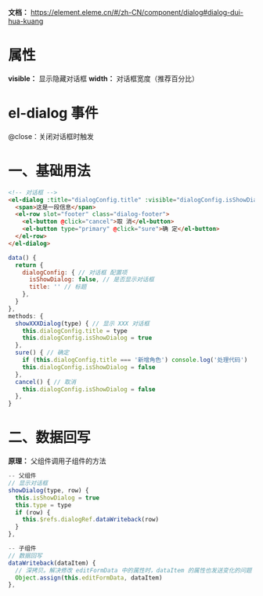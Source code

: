 **文档：** https://element.eleme.cn/#/zh-CN/component/dialog#dialog-dui-hua-kuang

# 属性
  **visible：** 显示隐藏对话框
  **width：** 对话框宽度（推荐百分比）

# el-dialog 事件
  @close：关闭对话框时触发

# 一、基础用法
  ```html
  <!-- 对话框 -->
  <el-dialog :title="dialogConfig.title" :visible="dialogConfig.isShowDialog" width="30%" @close="cancel">
    <span>这是一段信息</span>
    <el-row slot="footer" class="dialog-footer">
      <el-button @click="cancel">取 消</el-button>
      <el-button type="primary" @click="sure">确 定</el-button>
    </el-row>
  </el-dialog>
  ```

  ```js
  data() {
    return {
      dialogConfig: { // 对话框 配置项
        isShowDialog: false, // 是否显示对话框
        title: '' // 标题
      },
    }
  },
  methods: {
    showXXXDialog(type) { // 显示 XXX 对话框
      this.dialogConfig.title = type
      this.dialogConfig.isShowDialog = true
    },
    sure() { // 确定
      if (this.dialogConfig.title === '新增角色') console.log('处理代码')
      this.dialogConfig.isShowDialog = false
    },
    cancel() { // 取消
      this.dialogConfig.isShowDialog = false
    },
  }
  ```

# 二、数据回写
  **原理：** 父组件调用子组件的方法
  ```js
  -- 父组件
  // 显示对话框
  showDialog(type, row) {
    this.isShowDialog = true
    this.type = type
    if (row) {
      this.$refs.dialogRef.dataWriteback(row)
    }
  },
  ```

  ```js
  -- 子组件
  // 数据回写
  dataWriteback(dataItem) {
    // 深拷贝。解决修改 editFormData 中的属性时，dataItem 的属性也发送变化的问题
    Object.assign(this.editFormData, dataItem)
  },
  ```